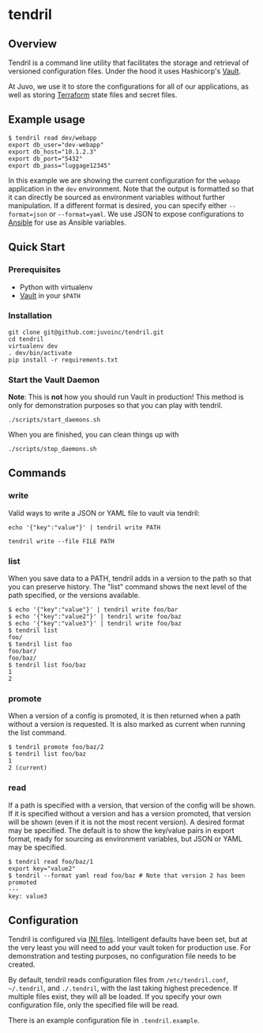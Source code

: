 # tendril

## Overview

Tendril is a command line utility that facilitates the storage and retrieval
of versioned configuration files. Under the hood it uses Hashicorp's
[Vault](https://vaultproject.io).

At Juvo, we use it to store the configurations for all of our applications,
as well as storing [Terraform](https://terraform.io) state files and secret
files.

## Example usage

```
$ tendril read dev/webapp
export db_user="dev-webapp"
export db_host="10.1.2.3"
export db_port="5432"
export db_pass="luggage12345"
```

In this example we are showing the current configuration for the `webapp` application in
the `dev` environment. Note that the output is formatted so that it can directly
be sourced as environment variables without further manipulation. If a different
format is desired, you can specify either `--format=json` or `--format=yaml`. We
use JSON to expose configurations to [Ansible](https://www.ansible.com/) for use
as Ansible variables.

## Quick Start

### Prerequisites

* Python with virtualenv
* [Vault](https://www.vaultproject.io/downloads.html) in your `$PATH`

### Installation

```
git clone git@github.com:juvoinc/tendril.git
cd tendril
virtualenv dev
. dev/bin/activate
pip install -r requirements.txt
```

### Start the Vault Daemon

**Note**: This is **not** how you should run Vault in production!
This method is only for demonstration purposes so that you can play with
tendril.

`./scripts/start_daemons.sh`

When you are finished, you can clean things up with

`./scripts/stop_daemons.sh`

## Commands

### write

Valid ways to write a JSON or YAML file to vault via tendril:

`echo '{"key":"value"}' | tendril write PATH`

`tendril write --file FILE PATH`

### list

When you save data to a PATH, tendril adds in a version to the path so that you
can preserve history. The "list" command shows the next level of the path
specified, or the versions available.

```
$ echo '{"key":"value"}' | tendril write foo/bar
$ echo '{"key":"value2"}' | tendril write foo/baz
$ echo '{"key":"value3"}' | tendril write foo/baz
$ tendril list
foo/
$ tendril list foo
foo/bar/
foo/baz/
$ tendril list foo/baz
1
2
```
### promote

When a version of a config is promoted, it is then returned when a path without
a version is requested. It is also marked as current when running the list
command.

```
$ tendril promote foo/baz/2
$ tendril list foo/baz
1
2 (current)
```

### read

If a path is specified with a version, that version of the config will be shown.
If it is specified without a version and has a version promoted, that version
will be shown (even if it is not the most recent version). A desired format
may be specified. The default is to show the key/value pairs in export format,
ready for sourcing as environment variables, but JSON or YAML may be specified.

```
$ tendril read foo/baz/1
export key="value2"
$ tendril --format yaml read foo/baz # Note that version 2 has been promoted
---
key: value3
```

## Configuration

Tendril is configured via [INI files](https://en.wikipedia.org/wiki/INI_file).
Intelligent defaults have been set, but at the very least you will need to add
your vault token for production use. For demonstration and testing purposes, no
configuration file needs to be created.

By default, tendril reads configuration files from `/etc/tendril.conf`,
`~/.tendril`, and `./.tendril`, with the last taking highest precedence. If
multiple files exist, they will all be loaded. If you specify your own
configuration file, only the specified file will be read.

There is an example configuration file in `.tendril.example`.
